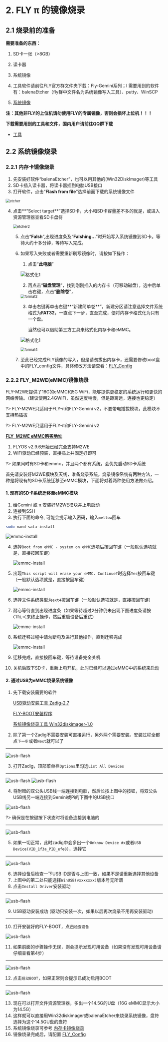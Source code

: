 # 2. FLY π 的镜像烧录

## 2.1 烧录前的准备

**需要准备的东西：**

1. SD卡一张（>8GB）

2. 读卡器

3. 系统镜像

4. 工具软件请前往FLY官方群文件夹下载：Fly-Gemini系列；l 需要用到的软件有：balenaEtcher（fly群中文件名为系统镜像写入工具）、putty、WinSCP

5. [系统镜像](/introduction/downloadimg.md "点击即可跳转") 

**注：其他非FLY的上位机请勿使用FLY的专属镜像，否则会损坏上位机！！！**

**下载需要用到的工具和文件，国内用户请前往QQ群下载**

* [工具](https://drive.google.com/drive/folders/1llH-lq-WsbIdwkmLL51n3OHo5dNNpcPy)

## 2.2 系统镜像烧录

### 2.2.1 内存卡镜像烧录

1. 先安装好软件“balenaEtcher”，也可以用其他的(Win32DiskImager)等工具
2. SD卡插入读卡器，将读卡器插到电脑USB接口
3. 打开软件，点击“**Flash from file**”选择前面下载的系统镜像文件

<img src="../../images/boards/fly_pi/etcher.png" alt="etcher" style="zoom:80%;" />

4. 点击**“Select target**”选择SD卡，大小和SD卡容量差不多的就是，或进入资源管理器查看SD卡盘符

   <img src="../../images/boards/fly_pi/etcher2.png" alt="etcher2" style="zoom:80%;" />

   5. 点击“**Falsh**”,出现进度条及“**Falshing…**”时开始写入系统镜像到SD卡。等待大约十多分钟，等待写入完成。

   6. 如果写入失败或者需要重新刷写镜像时，请按如下操作：

      1. 点击“**此电脑**” 

      ![格式化1](../../images/boards/fly_pi/format1.png)

      2. 再点击“**磁盘管理**”，找到刚刚插入的内存卡（可移动磁盘），选中后单击右键，点击“**删除卷**”，

      <img src="../../images/boards/fly_pi/format2.png" alt="format2" style="zoom: 80%;" />

      3. 单击右键再单击右键**“新建简单卷**”，新建分区请注意选择文件系统格式为**FAT32**，一直点下一步，直至完成，便将内存卡格式化为只有一个盘。

         当然也可以借助第三方工具来格式化内存卡和eMMC。

      ![格式化1](../../images/boards/fly_pi/format3.png)

      <img src="../../images/boards/fly_pi/format4.png" alt="format4" style="zoom:80%;" />

   7. 至此已经完成FLY镜像的写入，但是请勿拔出内存卡，还需要修改boot盘中的FLY_config文件，具体修改方法请查看：[FLY_Config](/board/fly_pi/FLY_π_description2 "点击即可跳转")

### 2.2.2  FLY_M2WE(eMMC)镜像烧录

   FLY-M2WE提供了16G的eMMC和5G WiFi，能够提供更稳定的系统运行和更快的网络传输。（建议使用2.4GWiFi，虽然速度稍慢，但是距离远，连接也更稳定）

?> FLY-M2WE只适用于FLY-π和FLY-Gemini v2，不要带电插拔模块，此模块不支持热插拔

?>  FLY-M2WE只适用于FLY-π和FLY-Gemini v2

**[FLY_M2WE eMMC购买地址](https://item.taobao.com/item.htm?spm=a1z10.5-c-s.w4002-23066022675.38.25636b45lpxmgF&id=685372879431 "点击即可跳转")**

   1. FLYOS v2.9.6开始已经完全支持M2WE
   2. WiFi驱动已经预装，直接插上并固定好即可

   ?> 如果同时有SD卡和emmc，并且两个都有系统，会优先启动SD卡系统

   首先请安装好M2WE模块及天线，准备烧录系统。烧录镜像系统有两种方法，一种是将现有的SD卡系统迁移至eMMC模块，下面将对着两种使用方法做介绍。


   #### 1. 现有的SD卡系统迁移至eMMC模块


   1. 给Gemini 或 π 安装好M2WE模块并上电启动
   2. 连接到SSH
   3. 执行下面的命令, 可能会提示输入密码，输入``mellow``回车

   ```bash
   sudo nand-sata-install
   ```

![emmc-install](../../images/boards/fly_pi/emmc_install_1.png ":size=50%")

   4. 选择``Boot from eMMC - system on eMMC``选项后按回车键（一般默认选项就是，直接按回车键）

      ![emmc-install](../../images/boards/fly_pi/emmc_install_2.png ":size=50%")

   5. 出现``This script will erase your eMMC. Continue?``时选择``Yes``按回车键（一般默认选项就是，直接按回车键）

      ![emmc-install](../../images/boards/fly_pi/emmc_install_3.png ":size=50%")

   6. 选择文件系统类型为``ext4``按回车键（一般默认选项就是，直接按回车键）

   7. 耐心等待直到出现进度条（如果等待超过2分钟仍未出现下图进度条请按``CTRL+C``来终止操作，然后重启设备后重试）

      ![emmc-install](../../images/boards/fly_pi/emmc_install_4.png ":size=50%")

   8. 系统迁移过程中请勿断电及进行其他操作，直到迁移完成

      ![emmc-install](../../images/boards/fly_pi/emmc_install_5.png ":size=50%")

   9. 迁移完成，直接按回车键，等待设备完全关机

   10. 关机后取下SD卡，重新上电开机，此时已经可以通过eMMC中的系统来启动


   #### 2. 通过USB为eMMC烧录系统镜像



1. 先下载安装需要的软件

   [USB驱动安装工具 Zadig-2.7](https://cdn.mellow.klipper.cn/Utils/zadig-2.7.exe)

   [FLY-BOOT安装程序](https://cdn.mellow.klipper.cn/Utils/FLY-BOOT-Setup.msi)

   [系统镜像烧录工具 Win32diskimager-1.0](https://cdn.mellow.klipper.cn/Utils/win32diskimager-1.0.0-install.exe)

2. 除了第一个Zadig不需要安装可直接运行，另外两个需要安装。安装过程全都点``下一步``或者``Next``就可以了

----

![usb-flash](../../images/boards/fly_pi/usb_flash_1.png ":size=50%")

3. 打开Zadig，顶部菜单栏``Options``里勾选``List All Devices``

----

![usb-flash](../../images/boards/fly_pi/usb_flash_2.png ":size=50%")
![usb-flash](../../images/boards/fly_pi/usb_flash_3.png ":size=42%")

4. 将附赠的双公头USB线一端连接到电脑，然后长按上图中的按钮，将双公头USB线另一端连接到Gemini或Pi的下图中的USB接口

![usb-flash](../../images/boards/fly_pi/usb_flash_4.png ":size=50%")

?> 确保是在按键按下状态时将设备连接到电脑的

----

![usb-flash](../../images/boards/fly_pi/usb_flash_5.png ":size=50%")

5. 如果一切正常，此时zadig中会多出一个``Unknow Device #x``或者``USB Device(VID_1f3a_PID_efe8)``，选择它

----

![usb-flash](../../images/boards/fly_pi/usb_flash_6.png ":size=50%")

6. 选择设备后检查一下USB ID是否与上图一致，如果不是请重新选择其他设备
7. 上图中的第二处只能选择``WinUSB(vxxxxxxx)``版本号无所谓
8. 点击``Install Driver``安装驱动

----

![usb-flash](../../images/boards/fly_pi/usb_flash_7.png ":size=50%")

9. USB驱动安装成功 (驱动只安装一次，如果以后再次烧录不用再安装驱动)

----

10. 打开安装好的FLY-BOOT，点击``检查设备``

![usb-flash](../../images/boards/fly_pi/usb_flash_8.png ":size=50%")

11. 如果前面的步骤操作无误，则会提示发现可用设备（如果没有发现可用设备请仔细查看第4步）

----

![usb-flash](../../images/boards/fly_pi/usb_flash_9.png ":size=50%")

12. 点击``启动BOOT``，如果正常则会提示已成功启用BOOT

----

![usb-flash](../../images/boards/fly_pi/usb_flash_10.png ":size=50%")

13. 现在可以打开文件资源管理器，多出一个14.5G的U盘（16G eMMC显示大小为14.5G）
14. 这样就可以直接用Win32diskimager或balenaEtcher来烧录系统镜像，盘符选择为这个14.5GU盘的盘符
15. 系统镜像烧录可参考 [内存卡镜像烧录](#_221-内存卡镜像烧录 "点击即可跳转")
16. 镜像烧录完成后，请配置 [FLY_Config](/board/fly_pi/FLY_π_description2 "点击即可跳转")
